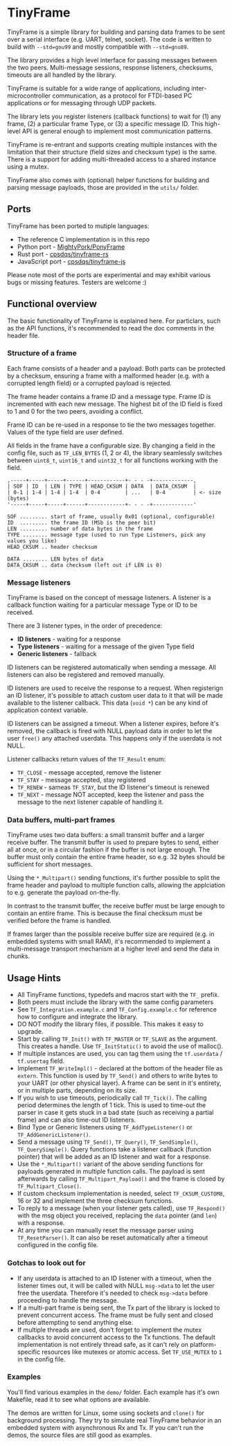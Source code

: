# TinyFrame

TinyFrame is a simple library for building and parsing data frames to be sent 
over a serial interface (e.g. UART, telnet, socket). The code is written to build with 
`--std=gnu99` and mostly compatible with `--std=gnu89`.

The library provides a high level interface for passing messages between the two peers.
Multi-message sessions, response listeners, checksums, timeouts are all handled by the library.

TinyFrame is suitable for a wide range of applications, including inter-microcontroller 
communication, as a protocol for FTDI-based PC applications or for messaging through
UDP packets.

The library lets you register listeners (callback functions) to wait for (1) any frame, (2)
a particular frame Type, or (3) a specific message ID. This high-level API is general 
enough to implement most communication patterns.

TinyFrame is re-entrant and supports creating multiple instances with the limitation
that their structure (field sizes and checksum type) is the same. There is a support
for adding multi-threaded access to a shared instance using a mutex.

TinyFrame also comes with (optional) helper functions for building and parsing message
payloads, those are provided in the `utils/` folder.

## Ports

TinyFrame has been ported to mutiple languages:

- The reference C implementation is in this repo
- Python port - [MightyPork/PonyFrame](https://github.com/MightyPork/PonyFrame)
- Rust port - [cpsdqs/tinyframe-rs](https://github.com/cpsdqs/tinyframe-rs)
- JavaScript port - [cpsdqs/tinyframe-js](https://github.com/cpsdqs/tinyframe-js)

Please note most of the ports are experimental and may exhibit various bugs or missing 
features. Testers are welcome :)

## Functional overview

The basic functionality of TinyFrame is explained here. For particlars, such as the
API functions, it's recommended to read the doc comments in the header file.

### Structure of a frame

Each frame consists of a header and a payload. Both parts can be protected by a checksum, 
ensuring a frame with a malformed header (e.g. with a corrupted length field) or a corrupted
payload is rejected.

The frame header contains a frame ID and a message type. Frame ID is incremented with each
new message. The highest bit of the ID field is fixed to 1 and 0 for the two peers, 
avoiding a conflict.

Frame ID can be re-used in a response to tie the two messages together. Values of the
type field are user defined.

All fields in the frame have a configurable size. By changing a field in the config 
file, such as `TF_LEN_BYTES` (1, 2 or 4), the library seamlessly switches between `uint8_t`,
`uint16_t` and `uint32_t` for all functions working with the field. 

```
,-----+-----+-----+------+------------+- - - -+-------------,
| SOF | ID  | LEN | TYPE | HEAD_CKSUM | DATA  | DATA_CKSUM  |
| 0-1 | 1-4 | 1-4 | 1-4  | 0-4        | ...   | 0-4         | <- size (bytes)
'-----+-----+-----+------+------------+- - - -+-------------'

SOF ......... start of frame, usually 0x01 (optional, configurable)
ID  ......... the frame ID (MSb is the peer bit)
LEN ......... number of data bytes in the frame
TYPE ........ message type (used to run Type Listeners, pick any values you like)
HEAD_CKSUM .. header checksum

DATA ........ LEN bytes of data
DATA_CKSUM .. data checksum (left out if LEN is 0)
```

### Message listeners

TinyFrame is based on the concept of message listeners. A listener is a callback function 
waiting for a particular message Type or ID to be received.

There are 3 listener types, in the order of precedence:
 
- **ID listeners** - waiting for a response
- **Type listeners** - waiting for a message of the given Type field
- **Generic listeners** - fallback

ID listeners can be registered automatically when sending a message. All listeners can 
also be registered and removed manually. 

ID listeners are used to receive the response to a request. When registerign an ID 
listener, it's possible to attach custom user data to it that will be made available to 
the listener callback. This data (`void *`) can be any kind of application context 
variable.

ID listeners can be assigned a timeout. When a listener expires, before it's removed,
the callback is fired with NULL payload data in order to let the user `free()` any
attached userdata. This happens only if the userdata is not NULL.

Listener callbacks return values of the `TF_Result` enum:

- `TF_CLOSE` - message accepted, remove the listener
- `TF_STAY` - message accepted, stay registered
- `TF_RENEW` - sameas `TF_STAY`, but the ID listener's timeout is renewed
- `TF_NEXT` - message NOT accepted, keep the listener and pass the message to the next 
              listener capable of handling it.

### Data buffers, multi-part frames

TinyFrame uses two data buffers: a small transmit buffer and a larger receive buffer.
The transmit buffer is used to prepare bytes to send, either all at once, or in a 
circular fashion if the buffer is not large enough. The buffer must only contain the entire 
frame header, so e.g. 32 bytes should be sufficient for short messages.

Using the `*_Multipart()` sending functions, it's further possible to split the frame 
header and payload to multiple function calls, allowing the applciation to e.g. generate
the payload on-the-fly.

In contrast to the transmit buffer, the receive buffer must be large enough to contain 
an entire frame. This is because the final checksum must be verified before the frame 
is handled.
 
If frames larger than the possible receive buffer size are required (e.g. in embedded 
systems with small RAM), it's recommended to implement a multi-message transport mechanism
at a higher level and send the data in chunks.

## Usage Hints

- All TinyFrame functions, typedefs and macros start with the `TF_` prefix.
- Both peers must include the library with the same config parameters
- See `TF_Integration.example.c` and `TF_Config.example.c` for reference how to configure and integrate the library.
- DO NOT modify the library files, if possible. This makes it easy to upgrade.
- Start by calling `TF_Init()` with `TF_MASTER` or `TF_SLAVE` as the argument. This creates a handle.
  Use `TF_InitStatic()` to avoid the use of malloc(). 
- If multiple instances are used, you can tag them using the `tf.userdata` / `tf.usertag` field.
- Implement `TF_WriteImpl()` - declared at the bottom of the header file as `extern`.
  This function is used by `TF_Send()` and others to write bytes to your UART (or other physical layer).
  A frame can be sent in it's entirety, or in multiple parts, depending on its size.
- If you wish to use timeouts, periodically call `TF_Tick()`. The calling period determines 
  the length of 1 tick. This is used to time-out the parser in case it gets stuck 
  in a bad state (such as receiving a partial frame) and can also time-out ID listeners.
- Bind Type or Generic listeners using `TF_AddTypeListener()` or `TF_AddGenericListener()`.
- Send a message using `TF_Send()`, `TF_Query()`, `TF_SendSimple()`, `TF_QuerySimple()`.
  Query functions take a listener callback (function pointer) that will be added as 
  an ID listener and wait for a response.
- Use the `*_Multipart()` variant of the above sending functions for payloads generated in
  multiple function calls. The payload is sent afterwards by calling `TF_Multipart_Payload()`
  and the frame is closed by `TF_Multipart_Close()`.
- If custom checksum implementation is needed, select `TF_CKSUM_CUSTOM8`, 16 or 32 and 
  implement the three checksum functions.
- To reply to a message (when your listener gets called), use `TF_Respond()`
  with the msg object you received, replacing the `data` pointer (and `len`) with a response.
- At any time you can manually reset the message parser using `TF_ResetParser()`. It can also 
  be reset automatically after a timeout configured in the config file.

### Gotchas to look out for

- If any userdata is attached to an ID listener with a timeout, when the listener times out,
  it will be called with NULL `msg->data` to let the user free the userdata. Therefore 
  it's needed to check `msg->data` before proceeding to handle the message.
- If a multi-part frame is being sent, the Tx part of the library is locked to prevent 
  concurrent access. The frame must be fully sent and closed before attempting to send
  anything else. 
- If multiple threads are used, don't forget to implement the mutex callbacks to avoid 
  concurrent access to the Tx functions. The default implementation is not entirely thread
  safe, as it can't rely on platform-specific resources like mutexes or atomic access. 
  Set `TF_USE_MUTEX` to `1` in the config file.

### Examples

You'll find various examples in the `demo/` folder. Each example has it's own Makefile,
read it to see what options are available.

The demos are written for Linux, some using sockets and `clone()` for background processing.
They try to simulate real TinyFrame behavior in an embedded system with asynchronous 
Rx and Tx. If you can't run the demos, the source files are still good as examples.
